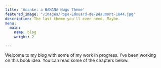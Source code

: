 ```yaml
---
title: 'Ananke: a BANANA Hugo Theme'
featured_image: "/images/Pope-Edouard-de-Beaumont-1844.jpg"
description: The last theme you'll ever need. Maybe.
menu:
  main:
    name: blog
    weight: 2

---
```

Welcome to my blog with some of my work in progress. I've been working on this book idea. You can read some of the chapters below.